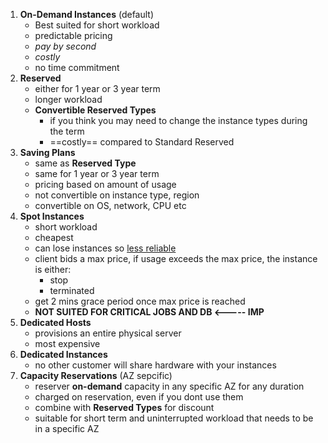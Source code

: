 
1. **On-Demand Instances** (default)
	- Best suited for short workload
	- predictable pricing
	- *pay by second*
	- *costly*
	- no time commitment
2. **Reserved**
	- either for 1 year or 3 year term
	- longer workload
	- **Convertible Reserved Types**
		- if you think you may need to change the instance types during the term
		- ==costly== compared to Standard Reserved
1. **Saving Plans**
	- same as **Reserved Type**
	- same for 1 year or 3 year term
	- pricing based on amount of usage
	- not convertible on instance type, region
	- convertible on OS, network, CPU etc
2. **Spot Instances**
	- short workload
	- cheapest
	- can lose instances so <u>less reliable</u>
	- client bids a max price, if usage exceeds the max price, the instance is  either:
		- stop
		- terminated
	- get 2 mins grace period once max price is reached
	- **NOT SUITED FOR CRITICAL JOBS AND DB <----- IMP**
3. **Dedicated Hosts**
	- provisions an entire physical server
	- most expensive
4. **Dedicated Instances**
	- no other customer will share hardware with your instances
5. **Capacity Reservations** (AZ sepcific)
	- reserver **on-demand** capacity in any specific AZ for any duration
	- charged on reservation, even if you dont use them
	- combine with **Reserved Types** for discount
	- suitable for short term and uninterrupted workload that needs to be in a specific AZ
	